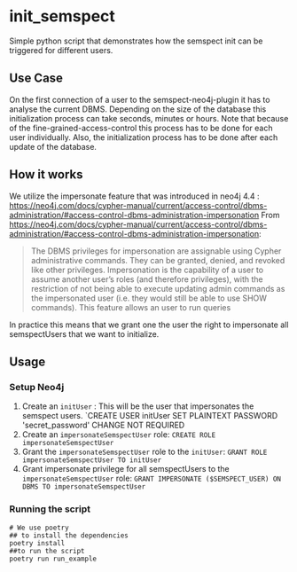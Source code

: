 # init_semspect

Simple python script that demonstrates how the semspect init can be triggered for different users.

## Use Case

On the first connection of a user to the semspect-neo4j-plugin it has to analyse the current DBMS. Depending on the size
of the database this initialization process can take seconds, minutes or hours. Note that because of the
fine-grained-access-control this process has to be done for each user individually. Also, the initialization process has
to be done after each update of the database.

## How it works

We utilize the impersonate feature that was introduced in neo4j
4.4 : https://neo4j.com/docs/cypher-manual/current/access-control/dbms-administration/#access-control-dbms-administration-impersonation
From https://neo4j.com/docs/cypher-manual/current/access-control/dbms-administration/#access-control-dbms-administration-impersonation:
> The DBMS privileges for impersonation are assignable using Cypher administrative commands.
> They can be granted, denied, and revoked like other privileges.
> Impersonation is the capability of a user to assume another user’s roles (and therefore privileges),
> with the restriction of not being able to execute updating admin commands as the impersonated user
> (i.e. they would still be able to use SHOW commands). This feature allows an user to run queries

In practice this means that we grant one the user the right to impersonate all semspectUsers that we want to initialize.

## Usage

### Setup Neo4j

1. Create an `initUser` : This will be the user that impersonates the semspect users. 
`CREATE USER initUser SET PLAINTEXT PASSWORD 'secret_password' CHANGE NOT REQUIRED
2. Create an `impersonateSemspectUser` role: `CREATE ROLE impersonateSemspectUser`
3. Grant the `impersonateSemspectUser` role to the `initUser`: `GRANT ROLE impersonateSemspectUser TO initUser`
4. Grant impersonate privilege for all semspectUsers to the `impersonateSemspectUser` role:
`GRANT IMPERSONATE ($SEMSPECT_USER) ON DBMS TO impersonateSemspectUser`

### Running the script

```shell
# We use poetry 
## to install the dependencies
poetry install
##to run the script
poetry run run_example
```

